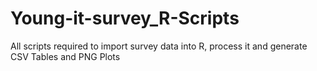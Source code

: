 # Young-it-survey_R-Scripts
All scripts required to import survey data into R, process it and generate CSV Tables and PNG Plots
